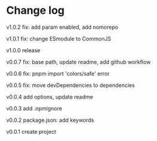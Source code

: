 Change log
=======
v1.0.2
fix: add param enabled, add nomorepo

v1.0.1
fix: change ESmodule to CommonJS

v1.0.0
release

v0.0.7
fix: base path, update readme, add github workflow

v0.0.6
fix: pnpm import 'colors/safe' error

v0.0.5
fix: move devDependencies to dependencies

v0.0.4
add options, update readme

v0.0.3
add .npmignore

v0.0.2
package.json: add keywords

v0.0.1
create project